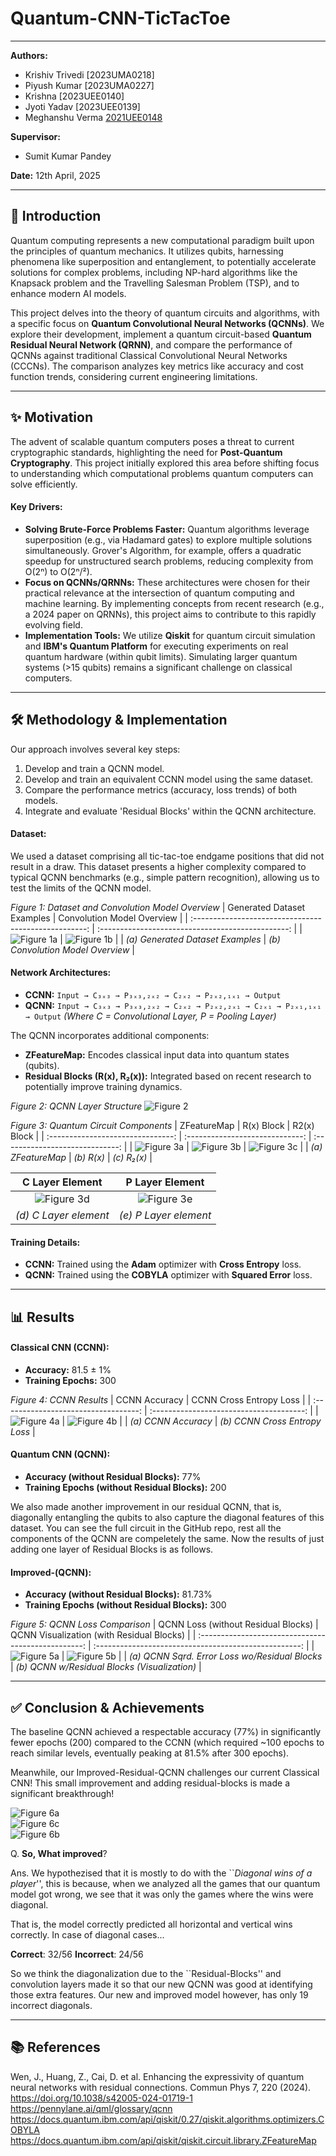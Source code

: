 # Quantum-CNN-TicTacToe

---

**Authors:**
* Krishiv Trivedi [2023UMA0218]
* Piyush Kumar [2023UMA0227]
* Krishna [2023UEE0140]
* Jyoti Yadav [2023UEE0139]
* Meghanshu Verma [2021UEE0148](Meghanshuverma123456@gmail.com)
  
**Supervisor:**
* Sumit Kumar Pandey

**Date:** 12th April, 2025

---

## 🚀 Introduction

Quantum computing represents a new computational paradigm built upon the principles of quantum mechanics. It utilizes qubits, harnessing phenomena like superposition and entanglement, to potentially accelerate solutions for complex problems, including NP-hard algorithms like the Knapsack problem and the Travelling Salesman Problem (TSP), and to enhance modern AI models.

This project delves into the theory of quantum circuits and algorithms, with a specific focus on **Quantum Convolutional Neural Networks (QCNNs)**. We explore their development, implement a quantum circuit-based **Quantum Residual Neural Network (QRNN)**, and compare the performance of QCNNs against traditional Classical Convolutional Neural Networks (CCCNs). The comparison analyzes key metrics like accuracy and cost function trends, considering current engineering limitations.

---

## ✨ Motivation

The advent of scalable quantum computers poses a threat to current cryptographic standards, highlighting the need for **Post-Quantum Cryptography**. This project initially explored this area before shifting focus to understanding which computational problems quantum computers can solve efficiently.

#### Key Drivers:
* **Solving Brute-Force Problems Faster:** Quantum algorithms leverage superposition (e.g., via Hadamard gates) to explore multiple solutions simultaneously. Grover's Algorithm, for example, offers a quadratic speedup for unstructured search problems, reducing complexity from O(2ⁿ) to O(2ⁿ/²).
* **Focus on QCNNs/QRNNs:** These architectures were chosen for their practical relevance at the intersection of quantum computing and machine learning. By implementing concepts from recent research (e.g., a 2024 paper on QRNNs), this project aims to contribute to this rapidly evolving field.
* **Implementation Tools:** We utilize **Qiskit** for quantum circuit simulation and **IBM's Quantum Platform** for executing experiments on real quantum hardware (within qubit limits). Simulating larger quantum systems (>15 qubits) remains a significant challenge on classical computers.

---

## 🛠️ Methodology & Implementation

Our approach involves several key steps:
1.  Develop and train a QCNN model.
2.  Develop and train an equivalent CCNN model using the same dataset.
3.  Compare the performance metrics (accuracy, loss trends) of both models.
4.  Integrate and evaluate 'Residual Blocks' within the QCNN architecture.

#### Dataset:
We used a dataset comprising all tic-tac-toe endgame positions that did not result in a draw. This dataset presents a higher complexity compared to typical QCNN benchmarks (e.g., simple pattern recognition), allowing us to test the limits of the QCNN model.

*Figure 1: Dataset and Convolution Model Overview*
| Generated Dataset Examples                             | Convolution Model Overview                         |
| :---------------------------------------------------: | :-----------------------------------------------: |
| ![_Figure 1a_](/Report/assets/dataset.jpeg)           | ![_Figure 1b_](/Report/assets/CCNN.png)            |
| *(a) Generated Dataset Examples* | *(b) Convolution Model Overview* |

#### Network Architectures:
* **CCNN:** `Input → C₃ₓ₃ → P₃ₓ₃,₂ₓ₂ → C₂ₓ₂ → P₂ₓ₂,₁ₓ₁ → Output`
* **QCNN:** `Input → C₃ₓ₃ → P₃ₓ₃,₂ₓ₂ → C₂ₓ₂ → P₂ₓ₂,₂ₓ₁ → C₂ₓ₁ → P₂ₓ₁,₁ₓ₁ → Output`
    *(Where C = Convolutional Layer, P = Pooling Layer)*

The QCNN incorporates additional components:
* **ZFeatureMap:** Encodes classical input data into quantum states (qubits).
* **Residual Blocks (R(x), R₂(x)):** Integrated based on recent research to potentially improve training dynamics.

*Figure 2: QCNN Layer Structure*
![_Figure 2_](/Report/assets/QCNN.png)

*Figure 3: Quantum Circuit Components*
| ZFeatureMap                       | R(x) Block                      | R2(x) Block                       |
| :-------------------------------: | :-----------------------------: | :-----------------------------: |
| ![_Figure 3a_](/Report/assets/zfm.png) | ![_Figure 3b_](/Report/assets/rb.png) | ![_Figure 3c_](/Report/assets/r2.png) |
| *(a) ZFeatureMap* | *(b) R(x)* | *(c) R₂(x)* |

| C Layer Element                        | P Layer Element                        |
| :------------------------------------: | :------------------------------------: |
| ![_Figure 3d_](/Report/assets/conv_element.png) | ![_Figure 3e_](/Report/assets/pool_element.png) |
| *(d) C Layer element* | *(e) P Layer element* |

#### Training Details:
* **CCNN:** Trained using the **Adam** optimizer with **Cross Entropy** loss.
* **QCNN:** Trained using the **COBYLA** optimizer with **Squared Error** loss.

---

## 📊 Results

#### Classical CNN (CCNN):
* **Accuracy:** 81.5 ± 1%
* **Training Epochs:** 300

*Figure 4: CCNN Results*
| CCNN Accuracy                        | CCNN Cross Entropy Loss                   |
| :----------------------------------: | :--------------------------------------: |
| ![_Figure 4a_](/Report/assets/accu.jpeg) | ![_Figure 4b_](/Report/assets/cf.jpeg)   |
| *(a) CCNN Accuracy* | *(b) CCNN Cross Entropy Loss* |

#### Quantum CNN (QCNN):
* **Accuracy (without Residual Blocks):** 77%
* **Training Epochs (without Residual Blocks):** 200

We also made another improvement in our residual QCNN, that is, diagonally entangling the qubits
to also capture the diagonal features of this dataset. You can see the full circuit in the GitHub repo, rest
all the components of the QCNN are compeletely the same. Now the results of just adding one layer of
Residual Blocks is as follows.

#### Improved-(QCNN):
* **Accuracy (without Residual Blocks):** 81.73%
* **Training Epochs (without Residual Blocks):** 300

*Figure 5: QCNN Loss Comparison*
| QCNN Loss (without Residual Blocks)                  | QCNN Visualization (with Residual Blocks)             |
| :-------------------------------------------------: | :---------------------------------------------------: |
| ![_Figure 5a_](/Report/assets/qcnn.jpeg)            | ![_Figure 5b_](/Report/assets/imp_qcnn.jpeg)             |
| *(a) QCNN Sqrd. Error Loss wo/Residual Blocks* | *(b) QCNN w/Residual Blocks (Visualization)* |

---

## ✅ Conclusion & Achievements

The baseline QCNN achieved a respectable accuracy (77%) in significantly fewer epochs (200) compared to the CCNN (which required ~100 epochs to reach similar levels, eventually peaking at 81.5% after 300 epochs).

Meanwhile, our Improved-Residual-QCNN challenges our current Classical CNN! This small improvement and adding residual-blocks is made a significant breakthrough!

 ![_Figure 6a_](/Report/assets/2.jpeg)                   
 ![_Figure 6c_](/Report/assets/1.jpeg)        
 ![_Figure 6b_](/Report/assets/confmat.jpeg)         

Q. **So, What improved**?

Ans. We hypothezised that it is mostly to do with the ``*Diagonal wins of a player*'', this is because, when we analyzed all the games that our quantum model got wrong, we see that it was only the games where the wins were diagonal.

That is, the model correctly predicted all horizontal and vertical wins correctly. In case of diagonal cases...

**Correct**: 32/56 **Incorrect**: 24/56

So we think the diagonalization due to the ``Residual-Blocks'' and convolution layers made it so that our new QCNN was good at identifying those extra features. Our new and improved model however, has only 19 incorrect diagonals.

---

## 📚 References

Wen, J., Huang, Z., Cai, D. et al. Enhancing the expressivity of quantum neural networks with residual connections. Commun Phys 7, 220 (2024). https://doi.org/10.1038/s42005-024-01719-1
https://pennylane.ai/qml/glossary/qcnn
https://docs.quantum.ibm.com/api/qiskit/0.27/qiskit.algorithms.optimizers.COBYLA
https://docs.quantum.ibm.com/api/qiskit/qiskit.circuit.library.ZFeatureMap
